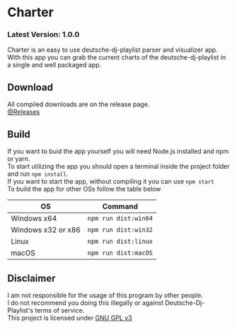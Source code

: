 # Charter
### Latest Version: 1.0.0
Charter is an easy to use deutsche-dj-playlist parser and visualizer app.<br/>
With this app you can grab the current charts of the deutsche-dj-playlist in a single and well packaged app.

## Download
All compiled downloads are on the release page.<br>
[@Releases](https://github.com/dmartingit/charter/releases)<br>

## Build
If you want to buid the app yourself you will need Node.js installed and npm or yarn.<br/>
To start utilizing the app you should open a terminal inside the project folder and run `npm install`.<br/>
If you want to start the app, without compiling it you can use `npm start`<br/>
To build the app for other OSs follow the table below

| OS                 | Command              |
| ------------------ | -------------------- |
| Windows x64        | `npm run dist:win64` |
| Windows x32 or x86 | `npm run dist:win32` |
| Linux              | `npm run dist:linux` |
| macOS              | `npm run dist:macOS` |

## Disclaimer
I am not responsible for the usage of this program by other people.<br/>
I do not recommend you doing this illegally or against Deutsche-Dj-Playlist's terms of service.<br/>
This project is licensed under [GNU GPL v3](https://www.gnu.org/licenses/gpl-3.0.html)